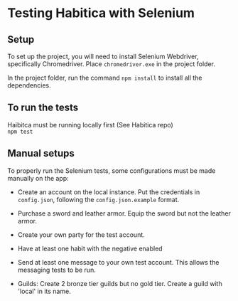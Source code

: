 # Testing Habitica with Selenium

## Setup
To set up the project, you will need to install Selenium Webdriver, specifically Chromedriver. Place `chromedriver.exe` in the project folder.<br>

In the project folder, run the command `npm install` to install all the dependencies.

## To run the tests
Haibitca must be running locally first (See Habitica repo)\
`npm test`

## Manual setups
To properly run the Selenium tests, some configurations must be made manually on the app:

- Create an account on the local instance. Put the credentials in `config.json`, following the `config.json.example` format.

- Purchase a sword and leather armor. Equip the sword but not the leather armor.

- Create your own party for the test account.

- Have at least one habit with the negative enabled

- Send at least one message to your own test account. This allows the messaging tests to be run.

- Guilds: Create 2 bronze tier guilds but no gold tier. Create a guild with 'local' in its name.